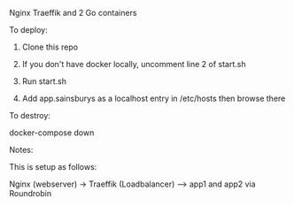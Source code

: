 Nginx Traeffik and 2 Go containers

To deploy:

1. Clone this repo

2. If you don't have docker locally, uncomment line 2 of start.sh

3. Run start.sh

4. Add app.sainsburys as a localhost entry in /etc/hosts then browse there

To destroy:

docker-compose down

Notes:

This is setup as follows:

Nginx (webserver)   ->   Traeffik (Loadbalancer)  --> app1 and app2 via Roundrobin
                                              
